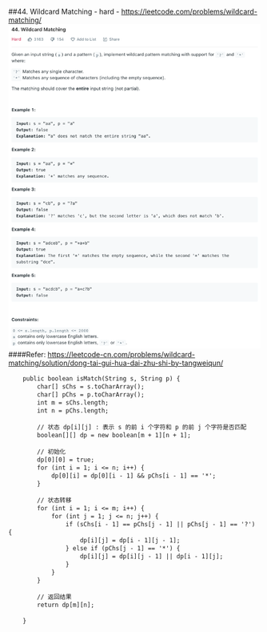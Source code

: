 ##44. Wildcard Matching - hard - https://leetcode.com/problems/wildcard-matching/
![img of 44](imgs/44.png)
####Refer: https://leetcode-cn.com/problems/wildcard-matching/solution/dong-tai-gui-hua-dai-zhu-shi-by-tangweiqun/
```
    public boolean isMatch(String s, String p) {
        char[] sChs = s.toCharArray();
        char[] pChs = p.toCharArray();
        int m = sChs.length;
        int n = pChs.length;

        // 状态 dp[i][j] : 表示 s 的前 i 个字符和 p 的前 j 个字符是否匹配
        boolean[][] dp = new boolean[m + 1][n + 1];

        // 初始化
        dp[0][0] = true;
        for (int i = 1; i <= n; i++) {
            dp[0][i] = dp[0][i - 1] && pChs[i - 1] == '*';
        }

        // 状态转移
        for (int i = 1; i <= m; i++) {
            for (int j = 1; j <= n; j++) {
                if (sChs[i - 1] == pChs[j - 1] || pChs[j - 1] == '?') {
                    dp[i][j] = dp[i - 1][j - 1];
                } else if (pChs[j - 1] == '*') {
                    dp[i][j] = dp[i][j - 1] || dp[i - 1][j];
                }
            }
        }

        // 返回结果
        return dp[m][n];

    }
```